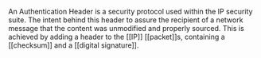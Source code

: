 
An Authentication Header is a security protocol used within the IP security suite. The intent behind this header to assure the recipient of a network message that the content was unmodified and properly sourced. This is achieved by adding a header to the [[IP]]  [[packet]]s, containing a [[checksum]] and a [[digital signature]].